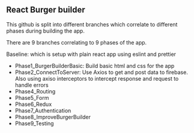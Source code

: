 ## React Burger builder

This github is split into different branches which correlate to different phases during building the app.

There are 9 branches correlating to 9 phases of the app.

Baseline: which is setup with plain react app using eslint and prettier

- Phase1_BurgerBuilderBasic: Build basic html and css for the app
- Phase2_ConnectToServer: Use Axios to get and post data to firebase. Also using axiso interceptors to intercept response and request to handle errors
- Phase4_Routing
- Phase5_Form
- Phase6_Redux
- Phase7_Authentication
- Phase8_ImproveBurgerBuilder
- Phase9_Testing

